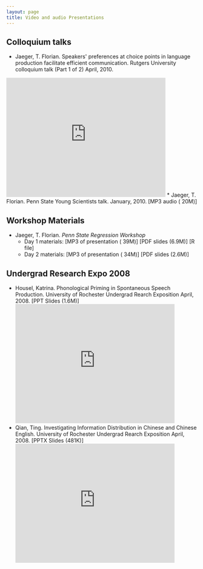 ```yaml
---
layout: page
title: Video and audio Presentations
---
```


## Colloquium talks

  * Jaeger, T. Florian. Speakers' preferences at choice points in language production facilitate efficient communication. Rutgers University colloquium talk (Part 1 of 2) April, 2010.
  <iframe width="420" height="315" src="https://www.youtube.com/embed/1fFkO7xV0SY" frameborder="0" allowfullscreen></iframe>
  * Jaeger, T. Florian. Penn State Young Scientists talk. January, 2010. [MP3 audio ( 20M)]

## Workshop Materials

  * Jaeger, T. Florian. *Penn State Regression Workshop*
    * Day 1 materials: [MP3 of presentation ( 39M)] [PDF slides (6.9M)] [R file]
    * Day 2 materials: [MP3 of presentation ( 34M)] [PDF slides (2.6M)]

## Undergrad Research Expo 2008

  * Housel, Katrina. Phonological Priming in Spontaneous Speech Production. University of Rochester Undergrad Rearch Exposition April, 2008. [PPT Slides (1.6M)] <iframe width="420" height="315" src="https://www.youtube.com/embed/up-oIc0d0i8" frameborder="0" allowfullscreen></iframe>
  * Qian, Ting. Investigating Information Distribution in Chinese and Chinese English. University of Rochester Undergrad Rearch Exposition April, 2008.  [PPTX Slides (481K)] <iframe width="420" height="315" src="https://www.youtube.com/embed/G28Bea6cRIo" frameborder="0" allowfullscreen></iframe>
